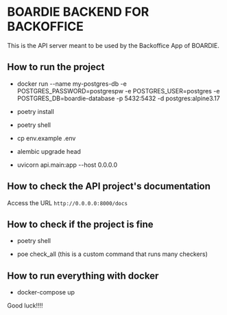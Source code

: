 # BOARDIE BACKEND FOR BACKOFFICE

This is the API server meant to be used by the Backoffice App of BOARDIE.

## How to run the project

- docker run --name my-postgres-db -e POSTGRES_PASSWORD=postgrespw -e POSTGRES_USER=postgres -e POSTGRES_DB=boardie-database -p 5432:5432 -d postgres:alpine3.17

- poetry install

- poetry shell

- cp env.example .env

- alembic upgrade head

- uvicorn api.main:app --host 0.0.0.0

## How to check the API project's documentation

Access the URL `http://0.0.0.0:8000/docs`

## How to check if the project is fine

- poetry shell

- poe check_all  (this is a custom command that runs many checkers)

## How to run everything with docker  

- docker-compose up


Good luck!!!!

